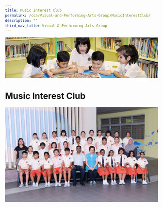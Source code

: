 ```yaml
---
title: Music Interest Club
permalink: /cca/Visual-and-Performing-Arts-Group/MusicInterestClub/
description: ""
third_nav_title: Visual & Performing Arts Group
---
```

![](/images/banner.gif)

Music Interest Club
===================

![](/images/MUSIC%20INTEREST%20CLUB_0057A%20FORMAL.jpeg)